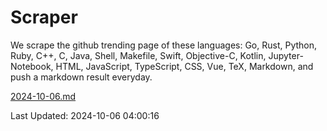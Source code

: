 # Scraper

We scrape the github trending page of these languages: Go, Rust, Python, Ruby, C++, C, Java, Shell, Makefile, Swift, Objective-C, Kotlin, Jupyter-Notebook, HTML, JavaScript, TypeScript, CSS, Vue, TeX, Markdown, and push a markdown result everyday.

[2024-10-06.md](https://github.com/yangwenmai/github-trending-backup/blob/master/2024-10-06.md)

Last Updated: 2024-10-06 04:00:16